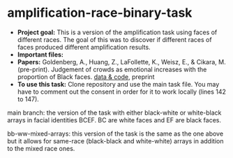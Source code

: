 # amplification-race-binary-task

- **Project goal:** This is a version of the amplification task using faces of different races. The goal of this was to discover if different races of faces produced different amplification results. 
- **Important files:** 
- **Papers:** Goldenberg, A., Huang, Z., LaFollette, K., Weisz, E., & Cikara, M. (pre-print). Judgement of
crowds as emotional increases with the proportion of Black faces. [data & code](https://osf.io/ywbxj/), preprint
- **To use this task:** Clone repository and use the main task file. You may have to comment out the consent in order for it to work locally (lines 142 to 147).



main branch: the version of the task with either black-white or white-black arrays in facial identities BCEF. BC are white faces and EF are black faces.

bb-ww-mixed-arrays: this version of the task is the same as the one above but it allows for same-race (black-black and white-white) arrays in addition to the mixed race ones.
